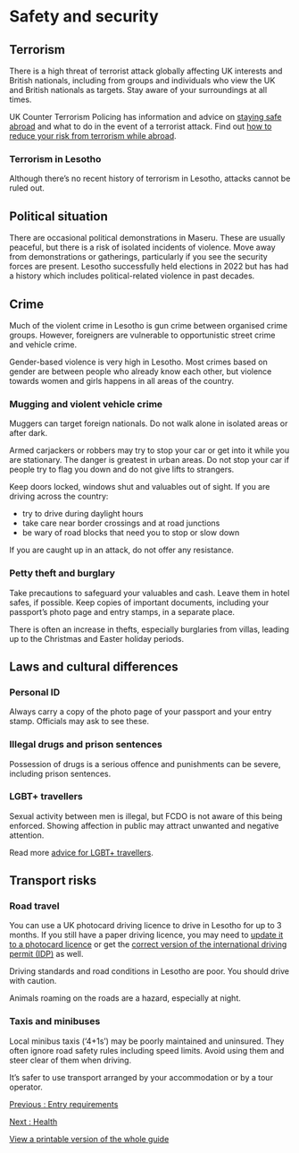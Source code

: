 # Safety and security

## Terrorism

There is a high threat of terrorist attack globally affecting UK interests and British nationals, including from groups and individuals who view the UK and British nationals as targets. Stay aware of your surroundings at all times.

UK Counter Terrorism Policing has information and advice on [staying safe abroad](https://www.counterterrorism.police.uk/safetyadvice/) and what to do in the event of a terrorist attack. Find out [how to reduce your risk from terrorism while abroad](https://www.gov.uk/guidance/reduce-your-risk-from-terrorism-while-abroad).

### Terrorism in Lesotho

Although there’s no recent history of terrorism in Lesotho, attacks cannot be ruled out.

## Political situation

There are occasional political demonstrations in Maseru. These are usually peaceful, but there is a risk of isolated incidents of violence. Move away from demonstrations or gatherings, particularly if you see the security forces are present. Lesotho successfully held elections in 2022 but has had a history which includes political-related violence in past decades.

## Crime

Much of the violent crime in Lesotho is gun crime between organised crime groups. However, foreigners are vulnerable to opportunistic street crime and vehicle crime.

Gender-based violence is very high in Lesotho. Most crimes based on gender are between people who already know each other, but violence towards women and girls happens in all areas of the country.

### Mugging and violent vehicle crime

Muggers can target foreign nationals. Do not walk alone in isolated areas or after dark.

Armed carjackers or robbers may try to stop your car or get into it while you are stationary. The danger is greatest in urban areas. Do not stop your car if people try to flag you down and do not give lifts to strangers.

Keep doors locked, windows shut and valuables out of sight. If you are driving across the country:

* try to drive during daylight hours
* take care near border crossings and at road junctions
* be wary of road blocks that need you to stop or slow down

If you are caught up in an attack, do not offer any resistance.

### Petty theft and burglary

Take precautions to safeguard your valuables and cash. Leave them in hotel safes, if possible. Keep copies of important documents, including your passport’s photo page and entry stamps, in a separate place.

There is often an increase in thefts, especially burglaries from villas, leading up to the Christmas and Easter holiday periods.

## Laws and cultural differences

### Personal ID

Always carry a copy of the photo page of your passport and your entry stamp. Officials may ask to see these.

### Illegal drugs and prison sentences

Possession of drugs is a serious offence and punishments can be severe, including prison sentences.

### LGBT+ travellers

Sexual activity between men is illegal, but FCDO is not aware of this being enforced. Showing affection in public may attract unwanted and negative attention.

Read more [advice for LGBT+ travellers](https://www.gov.uk/lesbian-gay-bisexual-and-transgender-foreign-travel-advice).

## Transport risks

### Road travel

You can use a UK photocard driving licence to drive in Lesotho for up to 3 months. If you still have a paper driving licence, you may need to [update it to a photocard licence](https://www.gov.uk/exchange-paper-driving-licence) or get the [correct version of the international driving permit (IDP)](https://www.gov.uk/driving-abroad/international-driving-permit) as well.

Driving standards and road conditions in Lesotho are poor. You should drive with caution.

Animals roaming on the roads are a hazard, especially at night.

### Taxis and minibuses

Local minibus taxis (‘4+1s’) may be poorly maintained and uninsured. They often ignore road safety rules including speed limits. Avoid using them and steer clear of them when driving.

It’s safer to use transport arranged by your accommodation or by a tour operator.

[Previous
:
Entry requirements](/foreign-travel-advice/lesotho/entry-requirements)

[Next
:
Health](/foreign-travel-advice/lesotho/health)

[View a printable version of the whole guide](/foreign-travel-advice/lesotho/print)